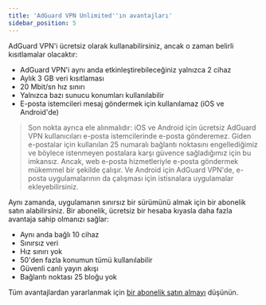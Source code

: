 ```yaml
---
title: 'AdGuard VPN Unlimited''ın avantajları'
sidebar_position: 5
---
```

 
AdGuard VPN'i ücretsiz olarak kullanabilirsiniz, ancak o zaman belirli kısıtlamalar olacaktır:

* AdGuard VPN'i aynı anda etkinleştirebileceğiniz yalnızca 2 cihaz
* Aylık 3 GB veri kısıtlaması
* 20 Mbit/sn hız sınırı
* Yalnızca bazı sunucu konumları kullanılabilir
* E-posta istemcileri mesaj göndermek için kullanılamaz (iOS ve Android'de)

> Son nokta ayrıca ele alınmalıdır: iOS ve Android için ücretsiz AdGuard VPN kullanıcıları e-posta istemcilerinde e-posta gönderemez. Giden e-postalar için kullanılan 25 numaralı bağlantı noktasını engellediğimiz ve böylece istenmeyen postalara karşı güvence sağladığımız için bu imkansız. Ancak, web e-posta hizmetleriyle e-posta göndermek mükemmel bir şekilde çalışır. Ve Android için AdGuard VPN'de, e-posta uygulamalarının da çalışması için istisnalara uygulamalar ekleyebilirsiniz.

Aynı zamanda, uygulamanın sınırsız bir sürümünü almak için bir abonelik satın alabilirsiniz. Bir abonelik, ücretsiz bir hesaba kıyasla daha fazla avantaja sahip olmanızı sağlar:

* Aynı anda bağlı 10 cihaz
* Sınırsız veri
* Hız sınırı yok
* 50'den fazla konumun tümü kullanılabilir
* Güvenli canlı yayın akışı
* Bağlantı noktası 25 bloğu yok

Tüm avantajlardan yararlanmak için [bir abonelik satın almayı](subscription.md) düşünün.
